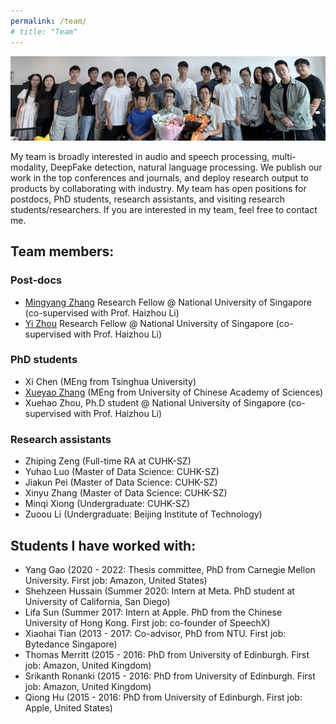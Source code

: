 ```yaml
---
permalink: /team/
# title: "Team"
---
```


<!-- # Team Profile -->

![Team](../images/team.jpg)

My team is broadly interested in audio and speech processing, multi-modality, DeepFake detection, natural language processing. We publish our work in the top conferences and journals, and deploy research output to products by collaborating with industry. My team has open positions for postdocs, PhD students, research assistants, and visiting research students/researchers. If you are interested in my team, feel free to contact me.

## Team members:

### Post-docs

- [Mingyang Zhang](https://arkhamimp.github.io/) Research Fellow @ National University of Singapore (co-supervised with Prof. Haizhou Li)
- [Yi Zhou](https://scholar.google.com/citations?user=_POzpM4AAAAJ&hl=en) Research Fellow @ National University of Singapore (co-supervised with Prof. Haizhou Li)

### PhD students

- Xi Chen (MEng from Tsinghua University)
- [Xueyao Zhang](https://www.zhangxueyao.com/) (MEng from University of Chinese Academy of Sciences)
- Xuehao Zhou, Ph.D student @ National University of Singapore (co-supervised with Prof. Haizhou Li)

### Research assistants

- Zhiping Zeng (Full-time RA at CUHK-SZ)
- Yuhao Luo (Master of Data Science: CUHK-SZ)
- Jiakun Pei (Master of Data Science: CUHK-SZ)
- Xinyu Zhang (Master of Data Science: CUHK-SZ)
- Minqi Xiong (Undergraduate: CUHK-SZ)
- Zuoou Li (Undergraduate: Beijing Institute of Technology)

## Students I have worked with:

- Yang Gao (2020 - 2022: Thesis committee, PhD from Carnegie Mellon University. First job: Amazon, United States)
- Shehzeen Hussain (Summer 2020: Intern at Meta. PhD student at University of California, San Diego)
- Lifa Sun (Summer 2017: Intern at Apple. PhD from the Chinese University of Hong Kong. First job: co-founder of SpeechX)
- Xiaohai Tian (2013 - 2017: Co-advisor, PhD from NTU. First job: Bytedance Singapore)
- Thomas Merritt (2015 - 2016: PhD from University of Edinburgh. First job: Amazon, United Kingdom)
- Srikanth Ronanki (2015 - 2016: PhD from University of Edinburgh. First job: Amazon, United Kingdom)
- Qiong Hu (2015 - 2016: PhD from University of Edinburgh. First job: Apple, United States)
